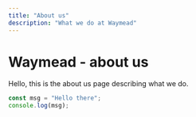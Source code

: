 ```yaml
---
title: "About us"
description: "What we do at Waymead"
---
```


# Waymead - about us

Hello, this is the about us page describing what we do.

```ts
const msg = "Hello there";
console.log(msg);
```

